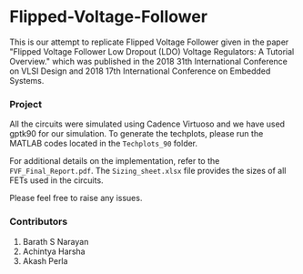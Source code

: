 # Flipped-Voltage-Follower

This is our attempt to replicate Flipped Voltage Follower given in the paper "Flipped Voltage Follower Low Dropout (LDO) Voltage Regulators: A Tutorial Overview." which was published in the 2018 31th International Conference on VLSI Design and 2018 17th International Conference on Embedded Systems.

### Project

All the circuits were simulated using Cadence Virtuoso and we have used gptk90 for our simulation. To generate the techplots, please run the MATLAB codes located in the `Techplots_90` folder.

For additional details on the implementation, refer to the `FVF_Final_Report.pdf`. The `Sizing_sheet.xlsx` file provides the sizes of all FETs used in the circuits.

Please feel free to raise any issues.

### Contributors

1. Barath S Narayan
2. Achintya Harsha
3. Akash Perla
